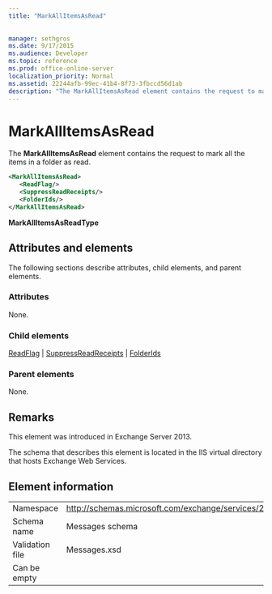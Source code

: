 ```yaml
---
title: "MarkAllItemsAsRead"
 
 
manager: sethgros
ms.date: 9/17/2015
ms.audience: Developer
ms.topic: reference
ms.prod: office-online-server
localization_priority: Normal
ms.assetid: 22244afb-99ec-41b4-8f73-3fbccd56d1ab
description: "The MarkAllItemsAsRead element contains the request to mark all the items in a folder as read."
---
```


# MarkAllItemsAsRead

The **MarkAllItemsAsRead** element contains the request to mark all the items in a folder as read. 
  
```XML
<MarkAllItemsAsRead>
   <ReadFlag/>
   <SuppressReadReceipts/>
   <FolderIds/>
</MarkAllItemsAsRead>
```

 **MarkAllItemsAsReadType**
## Attributes and elements

The following sections describe attributes, child elements, and parent elements.
  
### Attributes

None.
  
### Child elements

[ReadFlag](readflag.md) | [SuppressReadReceipts](suppressreadreceipts.md) | [FolderIds](folderids.md)
  
### Parent elements

None.
  
## Remarks

This element was introduced in Exchange Server 2013.
  
The schema that describes this element is located in the IIS virtual directory that hosts Exchange Web Services.
  
## Element information

|||
|:-----|:-----|
|Namespace  <br/> |http://schemas.microsoft.com/exchange/services/2006/messages  <br/> |
|Schema name  <br/> |Messages schema  <br/> |
|Validation file  <br/> |Messages.xsd  <br/> |
|Can be empty  <br/> ||
   

